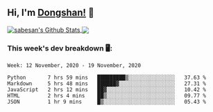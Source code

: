<!--
 * @Author: DSCode
 * @Date: 2020-10-10 16:49:48
 * @Copyright 2020 DSCode
 * @Open Source License: MIT
 * @LastEditTime: 2020-11-19 00:38:59
 * @FilePath: \DsCodeStudio\README.md
 * @Description:
-->

## Hi, I'm [Dongshan!](https://github.dscode.top) 👋
<!--
<img src="https://github.dscode.top/assets/images/community-c4522fb406f9f37065d008cf632eeea0.svg" />
-->
<a href="https://github-readme-stats.dscodestudio.vercel.app/api?username=DsCodeStudio&show_icons=true&hide_border=true&count_private=true&include_all_commits=true">
<img align="center" alt="sabesan's Github Stats" src="https://github-readme-stats.dscodestudio.vercel.app/api?username=DsCodeStudio&show_icons=true&hide_border=true&count_private=true&include_all_commits=true"/>
</a>

<a href="https://github-readme-stats.dscodestudio.vercel.app/api/top-langs/?username=DsCodeStudio&layout=compact&langs_count=10">
<img align="center" src="https://github-readme-stats.dscodestudio.vercel.app/api/top-langs/?username=DsCodeStudio&layout=compact&langs_count=10&hide=javascript,html" />
</a>

### This week's dev breakdown 🖥:

<!--START_SECTION:waka-->
```text
Week: 12 November, 2020 - 19 November, 2020

Python       7 hrs 59 mins   █████████▒░░░░░░░░░░░░░░░   37.63 % 
Markdown     5 hrs 48 mins   ██████▓░░░░░░░░░░░░░░░░░░   27.31 % 
JavaScript   2 hrs 12 mins   ██▓░░░░░░░░░░░░░░░░░░░░░░   10.42 % 
HTML         2 hrs 4 mins    ██▒░░░░░░░░░░░░░░░░░░░░░░   09.77 % 
JSON         1 hr 9 mins     █▒░░░░░░░░░░░░░░░░░░░░░░░   05.43 % 
```
<!--END_SECTION:waka-->

